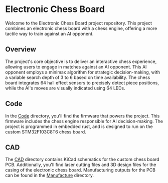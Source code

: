 # Electronic Chess Board

Welcome to the Electronic Chess Board project repository. This project combines an electronic chess board with a chess engine, offering a more tactile way to train against an AI opponent.
## Overview

The project's core objective is to deliver an interactive chess experience, allowing users to engage in matches against an AI opponent.
This AI opponent employs a minimax algorithm for strategic decision-making, with a variable search depth of 3 to 6 based on time availability. 
The chess board integrates 64 hall effect sensors to precisely detect piece positions, while the AI's moves are visually indicated using 64 LEDs.

## Code

In the [Code](/Code) directory, you'll find the firmware that powers the project. This firmware includes the chess engine responsible for AI decision-making.
The project is programmed in embedded rust, and is designed to run on the custom STM32F103C8T6 chess board.

## CAD

The [CAD](/Cad) directory contains KiCad schematics for the custom chess board PCB. Additionally, you'll find laser cutting files and 3D design files for the casing of the electronic chess board.
Manufacturing outputs for the PCB can be found in the [Manufacture](/Cad/ChessBoardKiCad/Manufacture) directory.
